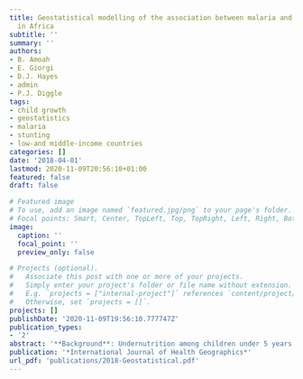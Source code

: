 ```yaml
---
title: Geostatistical modelling of the association between malaria and child growth
  in Africa
subtitle: ''
summary: ''
authors:
- B. Amoah
- E. Giorgi
- D.J. Hayes
- admin
- P.J. Diggle
tags: 
- child growth
- geostatistics
- malaria
- stunting
- low-and middle-income countries
categories: []
date: '2018-04-01'
lastmod: 2020-11-09T20:56:10+01:00
featured: false
draft: false

# Featured image
# To use, add an image named `featured.jpg/png` to your page's folder.
# Focal points: Smart, Center, TopLeft, Top, TopRight, Left, Right, BottomLeft, Bottom, BottomRight.
image:
  caption: ''
  focal_point: ''
  preview_only: false

# Projects (optional).
#   Associate this post with one or more of your projects.
#   Simply enter your project's folder or file name without extension.
#   E.g. `projects = ["internal-project"]` references `content/project/deep-learning/index.md`.
#   Otherwise, set `projects = []`.
projects: []
publishDate: '2020-11-09T19:56:10.777747Z'
publication_types:
- '2'
abstract: '**Background**: Undernutrition among children under 5 years of age continues to be a public health challenge in many low- and middle-income countries and can lead to growth stunting. Infectious diseases may also affect child growth, however their actual impact on the latter can be difficult to quantify. In this paper, we analyse data from 20 Demographic and Health Surveys (DHS) conducted in 13 African countries to investigate the relationship between malaria and stunting. Our objective is to make inference on the association between malaria incidence during the first year of life and height-for-age Z-scores (HAZs). **Methods**: We develop a geostatistical model for HAZs as a function of both measured and unmeasured child-spe- cific and spatial risk factors. We visualize stunting risk in each of the 20 analysed surveys by mapping the predictive probability that HAZ is below −2. Finally, we carry out a meta-analysis by modelling the estimated effects of malaria incidence on HAZ from each DHS as a linear regression on national development indicators from the World Bank. **Results**: A non-spatial univariate linear regression of HAZ on malaria incidence showed a negative association in 18 out of 20 surveys. However, after adjusting for spatial risk factors and controlling for confounding effects, we found a weaker association between HAZ and malaria, with a mix of positive and negative estimates, of which 3 out of 20 are significantly different from zero at the conventional 5% level. The meta-analysis showed that this variation in the estimated effect of malaria incidence on HAZ is significantly associated with the amount of arable land. **Conclusion**: Confounding effects on the association between malaria and stunting vary both by country and over time. Geostatistical analysis provides a useful framework that allows to account for unmeasured spatial confounders. Establishing whether the association between malaria and stunting is causal would require longitudinal follow-up data on individual children.'
publication: '*International Journal of Health Geographics*'
url_pdf: 'publications/2018-Geostatistical.pdf'
---
```

